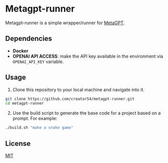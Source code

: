 # Metagpt-runner

Metagpt-runner is a simple wrapper/runner for [MetaGPT](https://github.com/geekan/MetaGPT).

## Dependencies

- **Docker**
- **OPENAI API ACCESS**: make the API key available in the environment via `OPENAI_API_KEY` variable.

## Usage

1. Clone this repository to your local machine and navigate into it.

```sh
git clone https://github.com/creator54/metagpt-runner.git
cd metagpt-runner
```
2. Use the build script to generate the base code for a project based on a prompt. For example:

```sh
./build.sh "make a snake game"
```

## License

[MIT](./LICENSE)
